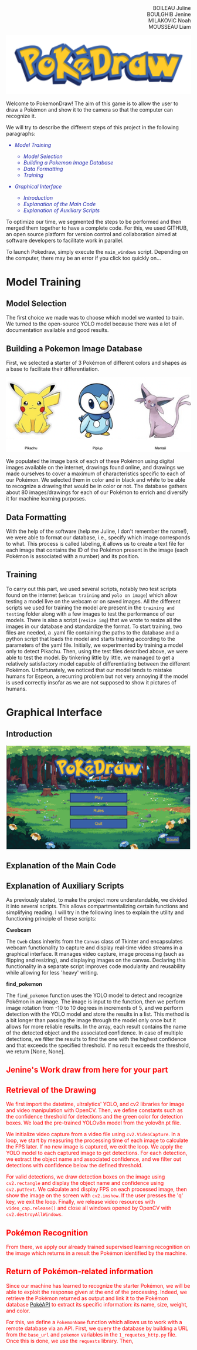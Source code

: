 <div style="text-align: right;">
    BOILEAU Juline<br>
    BOULGHIB Jenine<br>
    MILAKOVIC Noah<br>
    MOUSSEAU Liam
</div>

![Title](elements_graphique/TITREPIXEL.png)

Welcome to PokemonDraw! The aim of this game is to allow the user to draw a Pokémon and show it to the camera so that the computer can recognize it.

We will try to describe the different steps of this project in the following paragraphs:

<font color="#1F28AE">

- *Model Training*
   - *Model Selection*
   - *Building a Pokemon Image Database*
   - *Data Formatting*
   - *Training*

- *Graphical Interface*
    - *Introduction*
    - *Explanation of the Main Code*
    - *Explanation of Auxiliary Scripts*

</font>

To optimize our time, we segmented the steps to be performed and then merged them together to have a complete code. For this, we used GITHUB, an open source platform for version control and collaboration aimed at software developers to facilitate work in parallel.

To launch Pokedraw, simply execute the `main_windows` script. Depending on the computer, there may be an error if you click too quickly on...

# Model Training

## Model Selection

The first choice we made was to choose which model we wanted to train. We turned to the open-source YOLO model because there was a lot of documentation available and good results.

## Building a Pokemon Image Database

First, we selected a starter of 3 Pokémon of different colors and shapes as a base to facilitate their differentiation.

![Starter](startera.png)

We populated the image bank of each of these Pokémon using digital images available on the internet, drawings found online, and drawings we made ourselves to cover a maximum of characteristics specific to each of our Pokémon. We selected them in color and in black and white to be able to recognize a drawing that would be in color or not. The database gathers about 80 images/drawings for each of our Pokémon to enrich and diversify it for machine learning purposes.

## Data Formatting

With the help of the software (help me Juline, I don't remember the name!), we were able to format our database, i.e., specify which image corresponds to what. This process is called labeling, it allows us to create a text file for each image that contains the ID of the Pokémon present in the image (each Pokémon is associated with a number) and its position.

## Training

To carry out this part, we used several scripts, notably two test scripts found on the internet (`webcam training` and `yolo on image`) which allow testing a model live on the webcam or on saved images. All the different scripts we used for training the model are present in the `training and testing` folder along with a few images to test the performance of our models. There is also a script (`resize img`) that we wrote to resize all the images in our database and standardize the format. To start training, two files are needed, a .yaml file containing the paths to the database and a python script that loads the model and starts training according to the parameters of the yaml file. Initially, we experimented by training a model only to detect Pikachu. Then, using the test files described above, we were able to test the model. By tinkering little by little, we managed to get a relatively satisfactory model capable of differentiating between the different Pokémon. Unfortunately, we noticed that our model tends to mistake humans for Espeon, a recurring problem but not very annoying if the model is used correctly insofar as we are not supposed to show it pictures of humans.

# Graphical Interface

## Introduction

![Pokedraw](elements_graphique/CaptureMD.PNG)

## Explanation of the Main Code


## Explanation of Auxiliary Scripts

As previously stated, to make the project more understandable, we divided it into several scripts. This allows compartmentalizing certain functions and simplifying reading. I will try in the following lines to explain the utility and functioning principle of these scripts:

**Cwebcam**

The `Cweb` class inherits from the `Canvas` class of Tkinter and encapsulates webcam functionality to capture and display real-time video streams in a graphical interface. It manages video capture, image processing (such as flipping and resizing), and displaying images on the canvas. Declaring this functionality in a separate script improves code modularity and reusability while allowing for less 'heavy' writing.

**find_pokemon**

The `find_pokemon` function uses the YOLO model to detect and recognize Pokémon in an image. The image is input to the function, then we perform image rotation from -10 to 10 degrees in increments of 5, and we perform detection with the YOLO model and store the results in a list. This method is a bit longer than passing the image through the model only once but it allows for more reliable results. In the array, each result contains the name of the detected object and the associated confidence. In case of multiple detections, we filter the results to find the one with the highest confidence and that exceeds the specified threshold. If no result exceeds the threshold, we return [None, None].

<font color="#FF0000">

## Jenine's Work draw from here for your part

## Retrieval of the Drawing

We first import the datetime, ultralytics' YOLO, and cv2 libraries for image and video manipulation with OpenCV. Then, we define constants such as the confidence threshold for detections and the green color for detection boxes. We load the pre-trained YOLOv8n model from the yolov8n.pt file.

We initialize video capture from a video file using `cv2.VideoCapture`. In a loop, we start by measuring the processing time of each image to calculate the FPS later. If no new image is captured, we exit the loop. We apply the YOLO model to each captured image to get detections. For each detection, we extract the object name and associated confidence, and we filter out detections with confidence below the defined threshold.

For valid detections, we draw detection boxes on the image using `cv2.rectangle` and display the object name and confidence using `cv2.putText`. We calculate and display FPS on each processed image, then show the image on the screen with `cv2.imshow`. If the user presses the 'q' key, we exit the loop. Finally, we release video resources with `video_cap.release()` and close all windows opened by OpenCV with `cv2.destroyAllWindows`.

## Pokémon Recognition

From there, we apply our already trained supervised learning recognition on the image which returns in a result the Pokémon identified by the machine.

## Return of Pokémon-related information

Since our machine has learned to recognize the starter Pokémon, we will be able to exploit the response given at the end of the processing. Indeed, we retrieve the Pokémon returned as output and link it to the Pokémon database [PokéAPI](https://pokeapi.co/api/v2/pokemon/) to extract its specific information: its name, size, weight, and color.

For this, we define a `PokemonName` function which allows us to work with a remote database via an API. First, we query the database by building a URL from the `base_url` and `pokemon` variables in the `1_requetes_http.py` file. Once this is done, we use the `requests` library. Then,